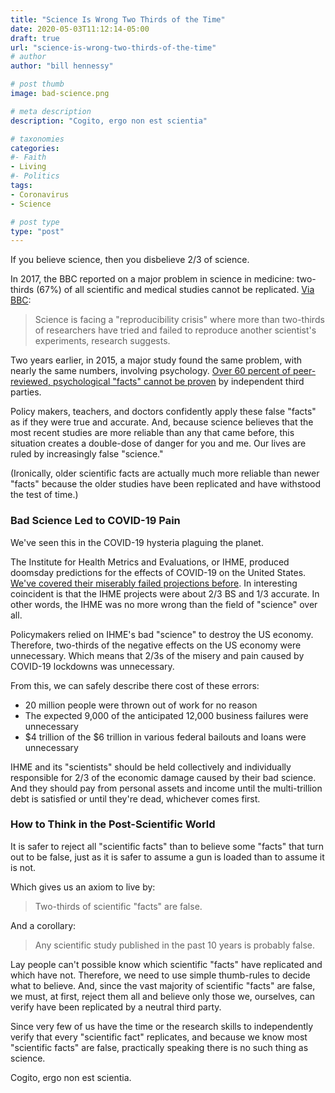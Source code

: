 ```yaml
---
title: "Science Is Wrong Two Thirds of the Time"
date: 2020-05-03T11:12:14-05:00
draft: true
url: "science-is-wrong-two-thirds-of-the-time"
# author
author: "bill hennessy"

# post thumb
image: bad-science.png

# meta description
description: "Cogito, ergo non est scientia"

# taxonomies
categories: 
#- Faith
- Living
#- Politics
tags:
- Coronavirus
- Science

# post type
type: "post"
---
```


If you believe science, then you disbelieve 2/3 of science. 

In 2017, the BBC reported on a major problem in science in medicine: two-thirds (67%) of all scientific and medical studies cannot be replicated. [Via BBC](https://www.bbc.com/news/science-environment-39054778):

> Science is facing a "reproducibility crisis" where more than two-thirds of researchers have tried and failed to reproduce another scientist's experiments, research suggests.

Two years earlier, in 2015, a major study found the same problem, with nearly the same numbers, involving psychology. [Over 60 percent of peer-reviewed, psychological "facts" cannot be proven](https://www.psychologytoday.com/us/blog/straight-talk/201511/replication-problems-in-psychology) by independent third parties.

Policy makers, teachers, and doctors confidently apply these false "facts" as if they were true and accurate. And, because science believes that the most recent studies are more reliable than any that came before, this situation creates a double-dose of danger for you and me. Our lives are ruled by increasingly false "science." 

(Ironically, older scientific facts are actually much more reliable than newer "facts" because the older studies have been replicated and have withstood the test of time.)

### Bad Science Led to COVID-19 Pain

We've seen this in the COVID-19 hysteria plaguing the planet. 

The Institute for Health Metrics and Evaluations, or IHME, produced doomsday predictions for the effects of COVID-19 on the United States.[ We've covered their miserably failed projections before](https://hennessysview.com/monkeys-and-bill-gates/). In interesting coincident is that the IHME projects were about 2/3 BS and 1/3 accurate. In other words, the IHME was no more wrong than the field of "science" over all. 

Policymakers relied on IHME's bad "science" to destroy the US economy. Therefore, two-thirds of the negative effects on the US economy were unnecessary. Which means that 2/3s of the misery and pain caused by COVID-19 lockdowns was unnecessary. 

From this, we can safely describe there cost of these errors:

- 20 million people were thrown out of work for no reason
- The expected 9,000 of the anticipated 12,000 business failures were unnecessary
- $4 trillion of the $6 trillion in various federal bailouts and loans were unnecessary

IHME and its "scientists" should be held collectively and individually responsible for 2/3 of the economic damage caused by their bad science. And they should pay from personal assets and income until the multi-trillion debt is satisfied or until they're dead, whichever comes first. 

### How to Think in the Post-Scientific World

It is safer to reject all "scientific facts" than to believe some "facts" that turn out to be false, just as it is safer to assume a gun is loaded than to assume it is not. 

Which gives us an axiom to live by:

> Two-thirds of scientific "facts" are false.

And a corollary:

> Any scientific study published in the past 10 years is probably false.

Lay people can't possible know which scientific "facts" have replicated and which have not. Therefore, we need to use simple thumb-rules to decide what to believe. And, since the vast majority of scientific "facts" are false, we must, at first, reject them all and believe only those we, ourselves, can verify have been replicated by a neutral third party. 

Since very few of us have the time or the research skills to independently verify that every "scientific fact" replicates, and because we know most "scientific facts" are false, practically speaking there is no such thing as science. 

Cogito, ergo non est scientia.
